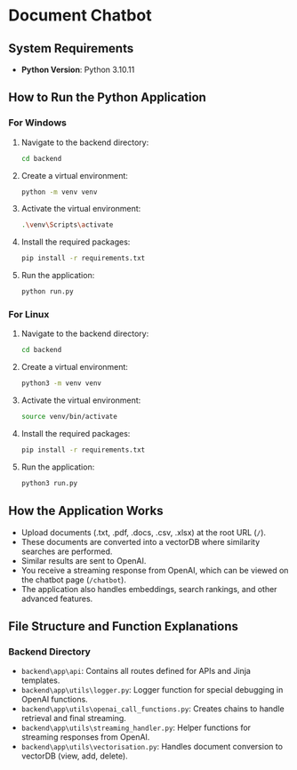 # Document Chatbot

## System Requirements
- **Python Version**: Python 3.10.11

## How to Run the Python Application

### For Windows
1. Navigate to the backend directory:
   ```bash
   cd backend
   ```
2. Create a virtual environment:
   ```bash
   python -m venv venv
   ```
3. Activate the virtual environment:
   ```bash
   .\venv\Scripts\activate
   ```
4. Install the required packages:
   ```bash
   pip install -r requirements.txt
   ```
5. Run the application:
   ```bash
   python run.py
   ```

### For Linux
1. Navigate to the backend directory:
   ```bash
   cd backend
   ```
2. Create a virtual environment:
   ```bash
   python3 -m venv venv
   ```
3. Activate the virtual environment:
   ```bash
   source venv/bin/activate
   ```
4. Install the required packages:
   ```bash
   pip install -r requirements.txt
   ```
5. Run the application:
   ```bash
   python3 run.py
   ```

## How the Application Works
- Upload documents (.txt, .pdf, .docs, .csv, .xlsx) at the root URL (`/`).
- These documents are converted into a vectorDB where similarity searches are performed.
- Similar results are sent to OpenAI.
- You receive a streaming response from OpenAI, which can be viewed on the chatbot page (`/chatbot`).
- The application also handles embeddings, search rankings, and other advanced features.

## File Structure and Function Explanations

### Backend Directory
- `backend\app\api`: Contains all routes defined for APIs and Jinja templates.
- `backend\app\utils\logger.py`: Logger function for special debugging in OpenAI functions.
- `backend\app\utils\openai_call_functions.py`: Creates chains to handle retrieval and final streaming.
- `backend\app\utils\streaming_handler.py`: Helper functions for streaming responses from OpenAI.
- `backend\app\utils\vectorisation.py`: Handles document conversion to vectorDB (view, add, delete).